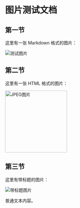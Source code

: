 # 图片测试文档

## 第一节

这里有一张 Markdown 格式的图片：

![测试图片](https://httpbin.org/image/png)

## 第二节

这里有一张 HTML 格式的图片：

<img src="https://httpbin.org/image/jpeg" alt="JPEG图片" width="200">

## 第三节

这里有带标题的图片：

![带标题图片](https://httpbin.org/image/svg "SVG图片")

普通文本内容。
